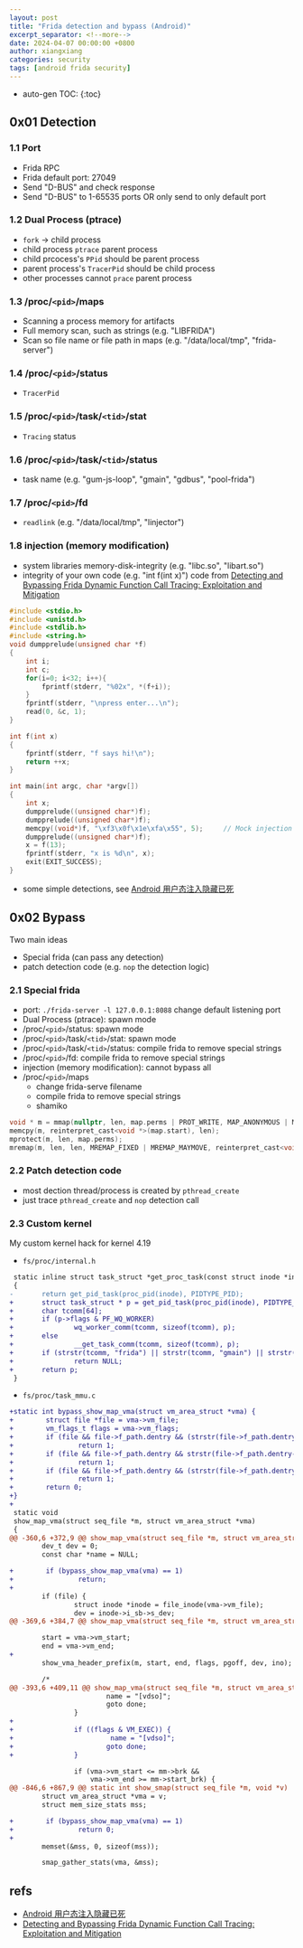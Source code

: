 ```yaml
---
layout: post
title: "Frida detection and bypass (Android)"
excerpt_separator: <!--more-->
date: 2024-04-07 00:00:00 +0800
author: xiangxiang
categories: security
tags: [android frida security]
---
```


<!--more-->
* auto-gen TOC:
{:toc}

## 0x01 Detection
### 1.1 Port
- Frida RPC
- Frida default port: 27049
- Send "D-BUS" and check response
- Send "D-BUS" to 1-65535 ports OR only send to only default port

### 1.2 Dual Process (ptrace)
- `fork` -> child process
- child process `ptrace` parent process
- child prcocess's `PPid` should be parent process
- parent process's `TracerPid` should be child process
- other processes cannot `prace` parent process

### 1.3 /proc/`<pid>`/maps
- Scanning a process memory for artifacts
- Full memory scan, such as strings (e.g. "LIBFRIDA")
- Scan so file name or file path in maps (e.g. "/data/local/tmp", "frida-server")

### 1.4 /proc/`<pid>`/status
- `TracerPid`

### 1.5 /proc/`<pid>`/task/`<tid>`/stat
- `Tracing` status

### 1.6 /proc/`<pid>`/task/`<tid>`/status
- task name  (e.g. "gum-js-loop", "gmain", "gdbus", "pool-frida")

### 1.7 /proc/`<pid>`/fd
- `readlink` (e.g. "/data/local/tmp", "linjector")

### 1.8 injection (memory modification)
- system libraries memory-disk-integrity (e.g. "libc.so", "libart.so")
- integrity of your own code (e.g. "int f(int x)") code from [Detecting and Bypassing Frida Dynamic Function Call Tracing: Exploitation and Mitigation](https://burjcdigital.urjc.es/bitstream/handle/10115/25911/2023-frida-bypass-repositorio.pdf) 

```c
#include <stdio.h>
#include <unistd.h>
#include <stdlib.h>
#include <string.h>
void dumpprelude(unsigned char *f)
{
    int i;
    int c;
    for(i=0; i<32; i++){
        fprintf(stderr, "%02x", *(f+i));
    }
    fprintf(stderr, "\npress enter...\n");
    read(0, &c, 1);
}

int f(int x)
{
    fprintf(stderr, "f says hi!\n");
    return ++x;
}

int main(int argc, char *argv[])
{
    int x;
    dumpprelude((unsigned char*)f);
    dumpprelude((unsigned char*)f);
    memcpy((void*)f, "\xf3\x0f\x1e\xfa\x55", 5);     // Mock injection
    dumpprelude((unsigned char*)f);
    x = f(13);
    fprintf(stderr, "x is %d\n", x);
    exit(EXIT_SUCCESS);
}
```
- some simple detections, see [Android 用户态注入隐藏已死](https://nullptr.icu/index.php/archives/182/)


## 0x02 Bypass
Two main ideas
- Special frida (can pass any detection)
- patch detection code (e.g. `nop` the detection logic)

### 2.1 Special frida
- port: `./frida-server -l 127.0.0.1:8088` change default listening port
- Dual Process (ptrace): spawn mode
- /proc/`<pid>`/status: spawn mode
- /proc/`<pid>`/task/`<tid>`/stat: spawn mode
- /proc/`<pid>`/task/`<tid>`/status: compile frida to remove special strings
- /proc/`<pid>`/fd: compile frida to remove special strings
- injection (memory modification): cannot bypass all
- /proc/`<pid>`/maps
  + change frida-serve filename
  + compile frida to remove special strings
  + shamiko

```c
void * m = mmap(nullptr, len, map.perms | PROT_WRITE, MAP_ANONYMOUS | MAP_SHARED, -1, 0);
memcpy(m, reinterpret_cast<void *>(map.start), len);
mprotect(m, len, map.perms);
mremap(m, len, len, MREMAP_FIXED | MREMAP_MAYMOVE, reinterpret_cast<void *>(map.start));
```

### 2.2 Patch detection code
- most dection thread/process is created by `pthread_create`
- just trace `pthread_create` and `nop` detection call
  

### 2.3 Custom kernel
My custom kernel hack for kernel 4.19

- `fs/proc/internal.h`

```diff
 static inline struct task_struct *get_proc_task(const struct inode *inode)
 {
-       return get_pid_task(proc_pid(inode), PIDTYPE_PID);
+       struct task_struct * p = get_pid_task(proc_pid(inode), PIDTYPE_PID);
+       char tcomm[64];
+       if (p->flags & PF_WQ_WORKER)
+               wq_worker_comm(tcomm, sizeof(tcomm), p);
+       else
+               __get_task_comm(tcomm, sizeof(tcomm), p);
+       if (strstr(tcomm, "frida") || strstr(tcomm, "gmain") || strstr(tcomm, "gum-js") || strstr(tcomm, "linjector") ||  strstr(tcomm, "gdbus"))
+               return NULL;
+       return p;
 }
```

- `fs/proc/task_mmu.c`

```diff
+static int bypass_show_map_vma(struct vm_area_struct *vma) {
+        struct file *file = vma->vm_file;
+        vm_flags_t flags = vma->vm_flags;
+        if (file && file->f_path.dentry && (strstr(file->f_path.dentry->d_iname, "frida-") || strstr(file->f_path.dentry->d_iname, "/data/local/tmp/")))
+                return 1;
+        if (file && file->f_path.dentry && strstr(file->f_path.dentry->d_iname, "libart.so") && (flags & VM_EXEC))
+                return 1;
+        if (file && file->f_path.dentry && (strstr(file->f_path.dentry->d_iname, "memfd:jit-cache") || strstr(file->f_path.dentry->d_iname, "memfd:jit-zygote-cache")))
+                return 1;
+        return 0;
+}
+
 static void
 show_map_vma(struct seq_file *m, struct vm_area_struct *vma)
 {
@@ -360,6 +372,9 @@ show_map_vma(struct seq_file *m, struct vm_area_struct *vma)
        dev_t dev = 0;
        const char *name = NULL;

+        if (bypass_show_map_vma(vma) == 1)
+                return;
+
        if (file) {
                struct inode *inode = file_inode(vma->vm_file);
                dev = inode->i_sb->s_dev;
@@ -369,6 +384,7 @@ show_map_vma(struct seq_file *m, struct vm_area_struct *vma)

        start = vma->vm_start;
        end = vma->vm_end;
+
        show_vma_header_prefix(m, start, end, flags, pgoff, dev, ino);

        /*
@@ -393,6 +409,11 @@ show_map_vma(struct seq_file *m, struct vm_area_struct *vma)
                        name = "[vdso]";
                        goto done;
                }
+
+               if ((flags & VM_EXEC)) {
+                        name = "[vdso]";
+                       goto done;
+               }

                if (vma->vm_start <= mm->brk &&
                    vma->vm_end >= mm->start_brk) {
@@ -846,6 +867,9 @@ static int show_smap(struct seq_file *m, void *v)
        struct vm_area_struct *vma = v;
        struct mem_size_stats mss;

+        if (bypass_show_map_vma(vma) == 1)
+                return 0;
+
        memset(&mss, 0, sizeof(mss));

        smap_gather_stats(vma, &mss);
```


## refs
- [Android 用户态注入隐藏已死](https://nullptr.icu/index.php/archives/182/)
- [Detecting and Bypassing Frida Dynamic Function Call Tracing: Exploitation and Mitigation](https://burjcdigital.urjc.es/bitstream/handle/10115/25911/2023-frida-bypass-repositorio.pdf)